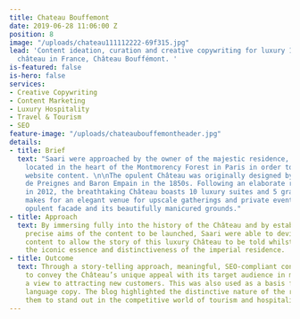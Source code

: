 ```yaml
---
title: Chateau Bouffemont
date: 2019-06-28 11:06:00 Z
position: 8
image: "/uploads/chateau111112222-69f315.jpg"
lead: 'Content ideation, curation and creative copywriting for luxury 19th century
  château in France, Château Bouffémont. '
is-featured: false
is-hero: false
services:
- Creative Copywriting
- Content Marketing
- Luxury Hospitality
- Travel & Tourism
- SEO
feature-image: "/uploads/chateaubouffemontheader.jpg"
details:
- title: Brief
  text: "Saari were approached by the owner of the majestic residence, Château Bouffémont,
    located in the heart of the Montmorency Forest in Paris in order to curate their
    website content. \n\nThe opulent Château was originally designed by the Marquise
    de Preignes and Baron Empain in the 1850s. Following an elaborate refurbishment
    in 2012, the breathtaking Château boasts 10 luxury suites and 5 grand halls and
    makes for an elegant venue for upscale gatherings and private events with its
    opulent facade and its beautifully manicured grounds."
- title: Approach
  text: By immersing fully into the history of the Château and by establishing the
    precise aims of the content to be launched, Saari were able to devise and create
    content to allow the story of this luxury Château to be told whilst capturing
    the iconic essence and distinctiveness of the imperial residence.
- title: Outcome
  text: Through a story-telling approach, meaningful, SEO-compliant content was designed
    to convey the Château’s unique appeal with its target audience in mind and with
    a view to attracting new customers. This was also used as a basis for the French
    language copy. The blog highlighted the distinctive nature of the residence allowing
    them to stand out in the competitive world of tourism and hospitality.
---
```


